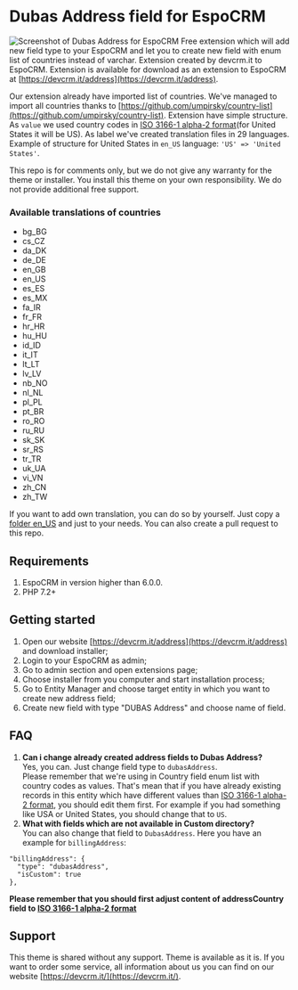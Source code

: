 # Dubas Address field for EspoCRM
![Screenshot of Dubas Address for EspoCRM](https://devcrm.it/files/2020-12-13_02-16-07_0002ae-Ez-859608_7789aacfd57032.png)
Free extension which will add new field type to your EspoCRM and let you to create new field with enum list of countries instead of varchar. 
Extension created by devcrm.it to EspoCRM. Extension is available for download as an extension to EspoCRM at [https://devcrm.it/address](https://devcrm.it/address).

Our extension already have imported list of countries. We've managed to import all countries thanks to [https://github.com/umpirsky/country-list](https://github.com/umpirsky/country-list). Extension have simple structure. As `value` we used country codes in [ISO 3166-1 alpha-2 format](https://en.wikipedia.org/wiki/ISO_3166-1_alpha-2#Officially_assigned_code_elements)(for United States it will be US). As label we've created translation files in 29 languages. Example of structure for United States in `en_US` language: `'US' => 'United States'`.

This repo is for comments only, but we do not give any warranty for the theme or installer. You install this theme on your own responsibility. We do not provide additional free support.

### Available translations of countries
- bg_BG
- cs_CZ
- da_DK
- de_DE
- en_GB
- en_US
- es_ES
- es_MX
- fa_IR
- fr_FR
- hr_HR
- hu_HU
- id_ID
- it_IT
- lt_LT
- lv_LV
- nb_NO
- nl_NL
- pl_PL
- pt_BR
- ro_RO
- ru_RU
- sk_SK
- sr_RS
- tr_TR
- uk_UA
- vi_VN
- zh_CN
- zh_TW

If you want to add own translation, you can do so by yourself. Just copy a [folder en_US](https://github.com/dubas-pro/ext-address-field/tree/main/files/application/Espo/Modules/DubasAddressField/Resources/i18n/en_US) and just to your needs. You can also create a pull request to this repo. 


## Requirements
1. EspoCRM in version higher than 6.0.0.
2. PHP 7.2+


## Getting started
1. Open our website [https://devcrm.it/address](https://devcrm.it/address) and download installer;
2. Login to your EspoCRM as admin;
3. Go to admin section and open extensions page;
4. Choose installer from you computer and start installation process;
5. Go to Entity Manager and choose target entity in which you want to create new address field;
6. Create new field with type "DUBAS Address" and choose name of field.

## FAQ
1. **Can i change already created address fields to Dubas Address?** <br />
Yes, you can. Just change field type to `dubasAddress`. <br />Please remember that we're using in Country field enum list with country codes as values. That's mean that if you have already existing records in this entity which have different values than [ISO 3166-1 alpha-2 format](https://en.wikipedia.org/wiki/ISO_3166-1_alpha-2#Officially_assigned_code_elements), you should edit them first. For example if you had something like USA or United States, you should change that to `US`.
2. **What with fields which are not available in Custom directory?**<br />
You can also change that field to `DubasAddress`. Here you have an example for `billingAddress`:
```
"billingAddress": {
  "type": "dubasAddress",
  "isCustom": true
},
```
**Please remember that you should first adjust content of addressCountry field to [ISO 3166-1 alpha-2 format](https://en.wikipedia.org/wiki/ISO_3166-1_alpha-2#Officially_assigned_code_elements)**

## Support
This theme is shared without any support. Theme is available as it is.
If you want to order some service, all information about us you can find on our website [https://devcrm.it/](https://devcrm.it/).
